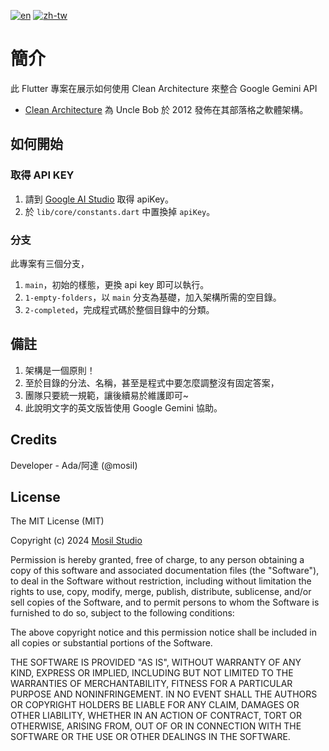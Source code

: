 [![en](https://img.shields.io/badge/lang-en-red.svg)](https://github.com/mosil/gemini-clean-architecture/blob/main/README.en.md)
[![zh-tw](https://img.shields.io/badge/lang-zh_tw-blue.svg)](https://github.com/mosil/gemini-clean-architecture/blob/main/README.zh-tw.md)


# 簡介

此 Flutter 專案在展示如何使用 Clean Architecture 來整合 Google Gemini API <br/>

- [Clean Architecture](https://blog.cleancoder.com/uncle-bob/2012/08/13/the-clean-architecture.html)
  為 Uncle Bob 於 2012 發佈在其部落格之軟體架構。

## 如何開始

### 取得 API KEY

1. 請到 [Google AI Studio](https://aistudio.google.com/app/apikey) 取得 apiKey。
2. 於 `lib/core/constants.dart` 中置換掉 `apiKey`。

### 分支

此專案有三個分支，

1. `main`，初始的樣態，更換 api key 即可以執行。
2. `1-empty-folders`，以 `main` 分支為基礎，加入架構所需的空目錄。
3. `2-completed`，完成程式碼於整個目錄中的分類。

## 備註

1. 架構是一個原則！
2. 至於目錄的分法、名稱，甚至是程式中要怎麼調整沒有固定答案，
3. 團隊只要統一規範，讓後續易於維護即可~
4. 此說明文字的英文版皆使用 Google Gemini 協助。

## Credits

Developer - Ada/阿達 (@mosil)

## License

The MIT License (MIT)

Copyright (c) 2024 [Mosil Studio](https://mosil.space/)

Permission is hereby granted, free of charge, to any person obtaining a copy of this software and
associated documentation files (the "Software"), to deal in the Software without restriction,
including without limitation the rights to use, copy, modify, merge, publish, distribute,
sublicense, and/or sell copies of the Software, and to permit persons to whom the Software is
furnished to do so, subject to the following conditions:

The above copyright notice and this permission notice shall be included in all copies or substantial
portions of the Software.

THE SOFTWARE IS PROVIDED "AS IS", WITHOUT WARRANTY OF ANY KIND, EXPRESS OR IMPLIED, INCLUDING BUT
NOT LIMITED TO THE WARRANTIES OF MERCHANTABILITY, FITNESS FOR A PARTICULAR PURPOSE AND
NONINFRINGEMENT. IN NO EVENT SHALL THE AUTHORS OR COPYRIGHT HOLDERS BE LIABLE FOR ANY CLAIM, DAMAGES
OR OTHER LIABILITY, WHETHER IN AN ACTION OF CONTRACT, TORT OR OTHERWISE, ARISING FROM, OUT OF OR IN
CONNECTION WITH THE SOFTWARE OR THE USE OR OTHER DEALINGS IN THE SOFTWARE.